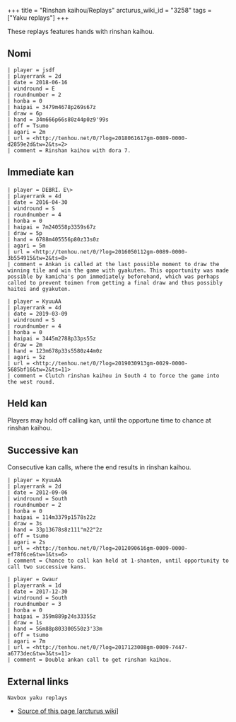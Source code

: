 +++
title = "Rinshan kaihou/Replays"
arcturus_wiki_id = "3258"
tags = ["Yaku replays"]
+++

These replays features hands with rinshan kaihou.

## Nomi

```Replay/Tenhou.net|
| player = jsdf
| playerrank = 2d
| date = 2018-06-16
| windround = E
| roundnumber = 2
| honba = 0
| haipai = 3479m4678p269s67z
| draw = 6p
| hand = 34m666p66s80z44p0z9'99s
| off = Tsumo
| agari = 2m
| url = <http://tenhou.net/0/?log=2018061617gm-0089-0000-d2859e2d&tw=2&ts=2>
| comment = Rinshan kaihou with dora 7.
```

## Immediate kan

```Replay/Tenhou.net|
| player = DEBRI．E\>
| playerrank = 4d
| date = 2016-04-30
| windround = S
| roundnumber = 4
| honba = 0
| haipai = 7m240558p3359s67z
| draw = 5p
| hand = 6788m405556p80z33s0z
| agari = 5m
| url = <http://tenhou.net/0/?log=2016050112gm-0089-0000-3b554915&tw=2&ts=8>
| comment = Ankan is called at the last possible moment to draw the winning tile and win the game with gyakuten. This opportunity was made possible by kamicha's pon immediately beforehand, which was perhaps called to prevent toimen from getting a final draw and thus possibly haitei and gyakuten.
```

```Replay/Tenhou.net|
| player = KyuuAA
| playerrank = 4d
| date = 2019-03-09
| windround = S
| roundnumber = 4
| honba = 0
| haipai = 3445m2788p33ps55z
| draw = 2m
| hand = 123m678p33s5580z44m0z
| agari = 5z
| url = <http://tenhou.net/0/?log=2019030913gm-0029-0000-5685bf16&tw=2&ts=11>
| comment = Clutch rinshan kaihou in South 4 to force the game into the west round.
```

## Held kan

Players may hold off calling kan, until the opportune time to chance at rinshan kaihou.

## Successive kan

Consecutive kan calls, where the end results in rinshan kaihou.

```Replay/Tenhou.net|
| player = KyuuAA
| playerrank = 2d
| date = 2012-09-06
| windround = South
| roundnumber = 2
| honba = 0
| haipai = 114m3379p1578s22z
| draw = 3s
| hand = 33p13678s8z111"m22"2z
| off = tsumo
| agari = 2s
| url = <http://tenhou.net/0/?log=2012090616gm-0009-0000-ef78f6ce&tw=1&ts=6>
| comment = Chance to call kan held at 1-shanten, until opportunity to call two successive kans.
```

```Replay/Tenhou.net|
| player = Gwaur
| playerrank = 1d
| date = 2017-12-30
| windround = South
| roundnumber = 3
| honba = 0
| haipai = 359m889p24s33355z
| draw = 1s
| hand = 56m88p803300550z3'33m
| off = tsumo
| agari = 7m
| url = <http://tenhou.net/0/?log=2017123008gm-0009-7447-a6773dec&tw=3&ts=11>
| comment = Double ankan call to get rinshan kaihou.
```

## External links

`Navbox yaku replays`

- [Source of this page [arcturus wiki]](http://arcturus.su/wiki/Rinshan_kaihou/Replays)
